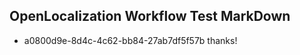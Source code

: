 ## OpenLocalization Workflow Test MarkDown

* a0800d9e-8d4c-4c62-bb84-27ab7df5f57b 
thanks!



<!--HONumber=Jan16_HO3-->
